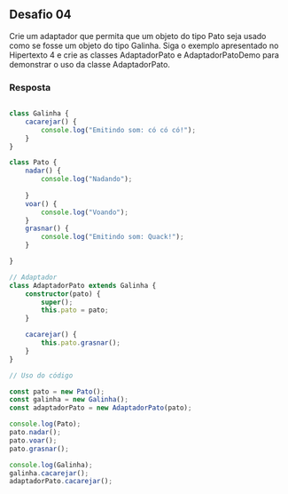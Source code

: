 ## Desafio 04

Crie um adaptador que permita que um objeto do tipo Pato seja usado como se fosse um objeto do tipo
Galinha.
Siga o exemplo apresentado no Hipertexto 4 e crie as classes AdaptadorPato e AdaptadorPatoDemo para demonstrar o uso da classe AdaptadorPato.


### Resposta

````ts

class Galinha {
    cacarejar() {
        console.log("Emitindo som: có có có!");
    }
}

class Pato {
    nadar() {
        console.log("Nadando");
        
    }
    voar() {
        console.log("Voando");
    }
    grasnar() {
        console.log("Emitindo som: Quack!");
    }

}

// Adaptador
class AdaptadorPato extends Galinha {
    constructor(pato) {
        super();
        this.pato = pato;
    }

    cacarejar() {
        this.pato.grasnar();
    }
}

// Uso do código

const pato = new Pato();
const galinha = new Galinha();
const adaptadorPato = new AdaptadorPato(pato);

console.log(Pato);
pato.nadar();
pato.voar();
pato.grasnar();

console.log(Galinha);
galinha.cacarejar();
adaptadorPato.cacarejar();

````
